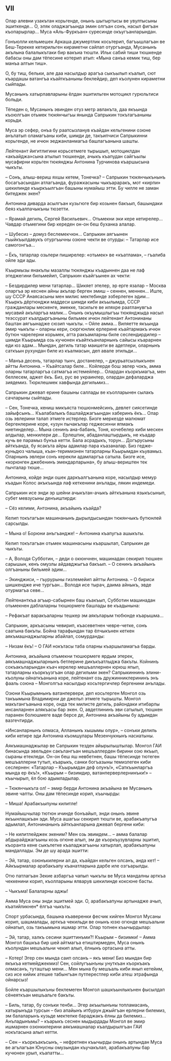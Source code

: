 ## VII

Олар алевни узакътан корьгенде, онынъ шытыртысы ве увултысыны эшиткенде…
О, эляк оладжагъында эмин олгъан сонъ, насыл фигъан къопарырлар…
Муса «Аль-Фуркъан» суресинде окъугъанларындан.

Гонъюлли кельмешек Аркаша джумертлик косьтерип, багъышлагъан ве Беш-Терекке кетирильген кираметни сайлап отургъанда, Мусанынъ акълына балалыкътаки бир вакъиа тюшти.
Ильк сабий тиши тюшкенде бабасы оны дам тёпесине котерип атып:
«Мына санъа кемик тиш, бер манъа алтын тиш».

О, бу тиш, бельки, але даа насылдыр арагъа сыкъылып къалып, сют къардашы ватангъа къайткъаныны беклейдир, деп къолунен кираметни сыйпады.

Мусанынъ хатырлавларыны ёлдан эшитильген мотоцикл гурюльтиси больди.

Тёпеден о, Мусанынъ эвинден отуз метр авлакъта, даа якъында къоюлгъан отьмек тюкянчыгъы янында Сапрыкин токътагъаныны корьди.

Муса эр сефер, онъа бу раатсызланув къайдан кельгенини озюне анълатып оламагъаны киби, шимди де, такъипчиси Сапрыкинни корьгенде, не ичюн эеджанланмагъа башлагъанына шашты.

Лейтенант йигитлигини корьсетмеге тырышып, мотоциклдан «акъайджа»сына атылып тюшкенде, ачыкъ къапудан сайгъылы мусафирни корьген тюкянджы Антонина Турчинова къаршысына чыкъты.

– Сонъ, алыш-вериш яхшы кетем, Тонечка?
– Сапрыкин тюкянчыкънынъ босагъасындан атлагъанда, фуражкасыны чыкъараракъ, мот «кирпи» шекилинде къыркъылгъан башыны нумайыш этти.
Бу чилле не заман битеджек экен?

Антонина диварда асылгъан кузьгюге бир козьнен бакъып, башындаки беяз къалпачыкъны тюзетти.

– Ярамай дегиль, Сергей Васильевич…
Отьмекни эки кере кетирелер…
Чавдар отьмегини бир кереден он-он беш буханка  алалар.

– Шубесиз – домуз беслемекчюн…
Сапрыкин аягъынен гъыйкъылдавукъ отургъычны озюне чекти ве отурды:
– Татарлар исе самогонгъа…

– Ёкъ, татарлар озьлери пиширелер: «отьмек» ве «къатлама», – гъалиба ойле эди ады.

Къырмызы янакълы мазаллы тюкянджы къадыннен даа не лаф этеджегини бильмейип, Сапрыкин къайгъынен ах чекти:

– Бездирдилер мени татарлар…
Шикяет этелер, эр ерге язалар – Москва оларгъа эр кеснен айны акълар берген эмиш – сеннен, меннен…
Иште, шу СССР Анаясасыны мен милис мектебинде эзберлеген эдим…
Къыркъ дёртюнджи маддеси шимди киби акъылымда, СССР гражданлары мескенге, эмекке, тасильге ве иляхре раатланувгъа мусавий акъларгъа малик…
Онынъ окъумышлыгъы тюкянджыда насыл теэссурат къалдыргъаныны бильмек ичюн лейтенант Антонинаны баштан аягъынадже сюзип чыкъты.
– Ойле амма…
Виляетте якъында эмир чыкъты – оларны кери, сюргюнлик ерлерине къайтармакъ ичюн бутюн чарелерни корьмек, атта ракъамларны биле сеслендирдилер – шимди Къырымда озь кучюнен къайткъанларнынъ сайысы къарарнен еди юз адам…
Мындан, дегиль татар маишети ве адетлери, оларнынъ саткъын рухундан биле из къалмасын, деп авале этильди…

– Манъа десенъ, татарлар тынч, достанелер, – джурьатсызлыкънен айтты Антонина.
– Къайтсалар биле…
Койлерде бош эвлер чокъ, амма оларны татарларгъа сатмагъа истемейлер…
Олардан къоркъмагъа, мен беллесем, аджет ёкъ.
Биз, рус ве украинлер, олардан дефаларджа зиядемиз.
Тюрклешмек хавфында дегильмиз...

Сапрыкин джевап ерине башыны саллады ве къолларынен сылакъ сачларыны сыйпады.

– Сен, Тонечка, кениш  микъяста тюшюнмейсинъ, девлет сиясетинде зайыфсынъ…
Къалабалыкъ башлайджагъындан хаберинъ ёкъ…
Олар озь эвлерини талап этмеге истерлер.
Бизге меркезде малюмат бергенлерине коре, «узун пычакълар геджеси»ни япмакъ ниетинделер…
Мына сенинъ ана-бабанъ, Тоня, кочебелер киби мескен алдылар, менкилери де...
Ерлештик, абаданлаштырдыкъ, не къадар кучь ве парамыз бунъа кетти.
Бала асрадыкъ, торун…
Догърусыны айткъанда, бу ясакъта айры адамлар пара къазаналар.
Биз гедже-куньдюз чалыша, къан-теримизнен татарларны Къырымдан къувамыз.
Оларнынъ эвлери сонъ керекли адамларгъа сатыла.
Бизге исе, «корюнген джебенинъ эмекдарларына», бу алыш-вериштен тек пычталар тюше…

Антонина, койде энди ошек даркъалгъанына коре, насылдыр мемур къадын Колос акъкъында лаф кеткенини анълады, лякин индемеди.

Сапрыкин исе энди эр шейни ачыкътан-ачыкъ айткъанына языкъсынып, субет мевзусыны денъиштирди:

– Сёз келими, Антонина, акъайынъ къайда?

Келип токътагъан машинанынъ дырылдысындан тюкянчыкъ бутюнлей сарсылды.

– Мына о!
Борюни анъгъандже!
– Антонина къапугъа ашыкъты.

Келип токътагъан отьмек машинасыны къаршылап, Сапрыкин де чыкъты.

– А, Володя Субботин, – деди о окюнчнен, машинадан секирип тюшкен сарышын, кенъ омузлы айдавджыгъа бакъып.
– О сенинъ акъайынъ олгъаныны бильмей эдим…

– Экинджиси, – гъурурыны гизлемейип айтты Антонина.
– О бириси шишкендже иче тургъан…
Володя исе тырач, даима айныкъ, эвде отурмагъа севе…

Лейтенанткъа агъыр-сабырнен баш къакъып, Субботин машинадан отьмекнен даблаларны тюшюрмеге башлады ве къадынына:

– Рефакъат варакъаларны тешкер эм аякъларым тюбюнде къарышма…

Сапрыкин, аркъасыны чевирип, къасеветнен чевре-четке, сонъ саатына бакъты.
Бойна тарафындан тар ёлчыкънен кеткен аякъмашнаджыларны абайлап, сомурданды:

– Низам ёкъ!
– О ГАИ нокътасы таба оларны къаршыламагъа барды.

Антонина, акъайына отьмекни тюшюрмеге ярдым этерек, аякъмашнаджыларнынъ бетлерине дикъкъатлыджа бакъты.
Койнинъ сокъакъларындан къач керелер мешъаллернен юрюш япып, татарларны  къоркъузгъан олар дегильми экен?
Сапрыкиннинъ элини-къолуны ойнаткъанына коре, лейтенант озь дружинниклерининъ энъ фааль союна – Монголгъа насылдыр косьтергичлер бергенини анълады.

Озюни Къырымнынъ ватанпервери, деп косьтерген Монгол озь такъымына Владимирни де джельп этмеге тырышты.
Монгол макътангъанына коре, онда тек милисте дегиль, райондаки итибарлы инсанларнен алякъасы бар экен.
О, авдетлининъ эви сатылып, тюшкен паранен болюшмеге ваде берсе де, Антонина акъайыны бу адымдан вазгечтирди.

«Инсанларнынъ олмаса, Алланынъ хышымы олур», – сонъки делиль киби кетире эди Антонина къомшулары Мезенчукнынъ насиатыны.

Аякъмашнаджылар ве Сапрыкин тезден айырылыштылар.
Монгол ГАИ бинасында эвельден сакълангъан мешъаллерден бирини озю якъып, сыраны етекледи.
Он-он беш яш невбетнен, башы тёпесинде тютеген мешъаллерни тутып, къарыкъ, санки богъазыны темизлеген киби сеслернен:
«Татарлар – Къырымдан деф олунъ!», «Саткъынларгъа мында ер ёкъ!», «Къырым – бизимдир, ватанперверлернинъки!» – къычырып, ёл бою адымладылар.

– Тюкянчыкъта ол!
– эмир берди Антонина акъайына ве Мусанынъ эвине чапты.
Оны дам тёпесинде корип, къычырды:

– Миша!
Арабакъыпуны килитле!

Нумайышчылар тютюн ичинде бонъайып, энди онынъ эвине якъынлашкъан эди.
Муса ашагъы секирип тюшти ве, арабакъапугъа адымлап, Антонинанынъ айткъанларына джевап бергени киби:

– Не  килитлейджек экеним?
Мен озь эвимдем…
– амма балалар абдырайджагъыны козь огюне алып, эм де къоркъузувларны эшитип, къоранта кене сыкълетке къаладжагъыны хатырлап, арабакъапуны мандаллады.
Эм де шу арада эшитти:

– Эй, татар, озюнъкилерни ал да, къайдан кельген олсанъ, анда кет!
– Айкъырмалар арабакъапу къанатларына дарбе иле озгъарылды.

Отю патлагъан Зекие азбаргъа чапып чыкъты ве Муса мандалны арткъа чеккенини корип, къолларыны ялварув шекилинде коксюне басты.

– Чыкъма!
Балаларны аджы!

Амма Муса оны энди эшитмей эди.
О, арабакъапуны артынадже ачып, къатийликнен* ёлгъа чыкъты.

Спорт урбасында, башына къаверенки фесчик кийген Монгол Мусаны корип, шашмалады, арткъа чекильди ве онынъ юзю огюнде мешъальни ойнатып, озь такъымына ишмар этти.
Олар топнен къычырдылар:

– Эй, татар, халкъ сесини эшиттинъми?!
Къырым – бизимки!
– Амма Монгол башкъа бир шей айтмагъа етиштирмеден, Муса онынъ къолундан мешъальни чекип алып, ёлнынъ ортасына атты.

– Котер!
Эгер сен мында саип олсанъ – якъ мени!
Биз мындан бир якъкъа кетмейджекмиз!
Сен, сойлугъынъны унуткъан къоркъакъ олмасанъ, туташтыр мени…
Мен мына бу мешъаль киби янып кетейим, сиз исе кийик атешке табынгъан путперестлер киби атеш этрафында ойнарсыз!

Бойле къаршылыкъны беклемеген Монгол шашкъынлыкънен фысылдап сёнеяткъан мешъальге бакъты.

– Биль, татар, бу сонъки тенби…
Эгер акъылынъны топламасанъ, хатырынъда турсын – биз апайынъ итбурун джыйгъан ерлерни билемиз, эм балаларынъ кузьде мектепке бараджакъ ёлны да билемиз…
Анъладынъмы?
– къарыкъ сеснен мыдырдады Монгол ве эмир ишмарнен озюнкилерини аякъмашналар къалдырылгъан ГАИ нокътасына алып кетти.

– Сен – къоркъакъсынъ, – нефретнен къычырды онынъ артындан Муса ве агълагъан Юнусны омузындан къучакълап, арабакъапуны бар кучюнен урып, къапатты…

